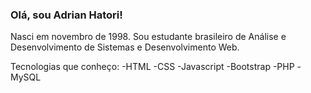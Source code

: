 ### Olá, sou Adrian Hatori!

Nasci em novembro de 1998.
Sou estudante brasileiro de Análise e Desenvolvimento de Sistemas e Desenvolvimento Web.

Tecnologias que conheço:
  -HTML
  -CSS
  -Javascript
  -Bootstrap
  -PHP
  -MySQL

